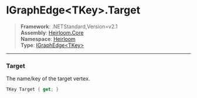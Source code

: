 # IGraphEdge\<TKey>.Target

> **Framework**: .NETStandard,Version=v2.1  
> **Assembly**: [Heirloom.Core][0]  
> **Namespace**: [Heirloom][0]  
> **Type**: [IGraphEdge\<TKey>][1]

--------------------------------------------------------------------------------

### Target

The name/key of the target vertex.

```cs
TKey Target { get; }
```

[0]: ../Heirloom.Core.md
[1]: Heirloom.IGraphEdge[TKey].md
